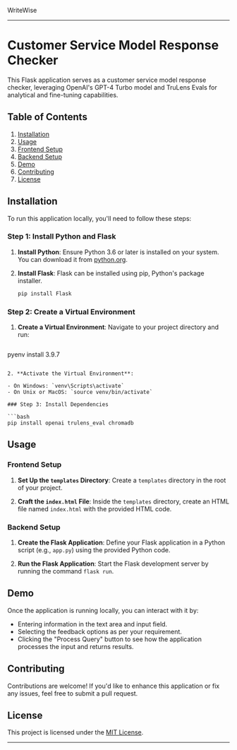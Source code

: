 WriteWise


---

# Customer Service Model Response Checker

This Flask application serves as a customer service model response checker, leveraging OpenAI's GPT-4 Turbo model and TruLens Evals for analytical and fine-tuning capabilities.

## Table of Contents

1. [Installation](#installation)
2. [Usage](#usage)
3. [Frontend Setup](#frontend-setup)
4. [Backend Setup](#backend-setup)
5. [Demo](#demo)
6. [Contributing](#contributing)
7. [License](#license)

## Installation

To run this application locally, you'll need to follow these steps:

### Step 1: Install Python and Flask

1. **Install Python**: Ensure Python 3.6 or later is installed on your system. You can download it from [python.org](https://www.python.org/).

2. **Install Flask**: Flask can be installed using pip, Python's package installer.

   ```bash
   pip install Flask
   ```

### Step 2: Create a Virtual Environment

1. **Create a Virtual Environment**: Navigate to your project directory and run:

   ```bash
  pyenv install 3.9.7

   ```

2. **Activate the Virtual Environment**:

   - On Windows: `venv\Scripts\activate`
   - On Unix or MacOS: `source venv/bin/activate`

### Step 3: Install Dependencies

```bash
pip install openai trulens_eval chromadb
```

## Usage

### Frontend Setup

1. **Set Up the `templates` Directory**: Create a `templates` directory in the root of your project.

2. **Craft the `index.html` File**: Inside the `templates` directory, create an HTML file named `index.html` with the provided HTML code.

### Backend Setup

1. **Create the Flask Application**: Define your Flask application in a Python script (e.g., `app.py`) using the provided Python code.

2. **Run the Flask Application**: Start the Flask development server by running the command `flask run`.

## Demo

Once the application is running locally, you can interact with it by:

- Entering information in the text area and input field.
- Selecting the feedback options as per your requirement.
- Clicking the "Process Query" button to see how the application processes the input and returns results.

## Contributing

Contributions are welcome! If you'd like to enhance this application or fix any issues, feel free to submit a pull request.

## License

This project is licensed under the [MIT License](LICENSE).

---


